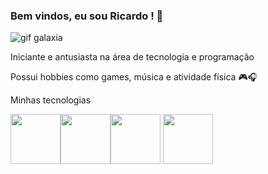 ### Bem vindos, eu sou Ricardo ! :floppy_disk:

![gif galaxia](https://tenor.com/pt-BR/view/mobileanimatedcom-gif-25763258)

 Iniciante e antusiasta na área de tecnologia e programação

Possui hobbies como games, música e atividade física :video_game::headphones:




Minhas tecnologias

<img src="https://cdn.jsdelivr.net/gh/devicons/devicon@latest/icons/javascript/javascript-original.svg" width="80px"/><img src="https://cdn.jsdelivr.net/gh/devicons/devicon@latest/icons/html5/html5-original.svg" width="80px"/><img src="https://cdn.jsdelivr.net/gh/devicons/devicon@latest/icons/python/python-plain.svg" width="80px"/>
<img src="https://cdn.jsdelivr.net/gh/devicons/devicon@latest/icons/css3/css3-plain-wordmark.svg" width="80px" />
          